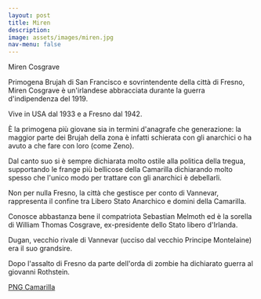 ```yaml
---
layout: post
title: Miren
description:
image: assets/images/miren.jpg
nav-menu: false
---
```


Miren Cosgrave 

Primogena Brujah di San Francisco e sovrintendente della città di Fresno, Miren Cosgrave è un'irlandese abbracciata durante la guerra d'indipendenza del 1919. 

Vive in USA dal 1933 e a Fresno dal 1942.

È la primogena più giovane sia in termini d'anagrafe che generazione: la maggior parte dei Brujah della zona è infatti schierata con gli anarchici o ha avuto a che fare con loro (come Zeno).

Dal canto suo si è sempre dichiarata molto ostile alla politica della tregua, supportando le frange più bellicose della Camarilla dichiarando molto spesso che l'unico modo per trattare con gli anarchici è debellarli.

Non per nulla Fresno, la città che gestisce per conto di Vannevar, rappresenta il confine tra Libero Stato Anarchico e domini della Camarilla.

Conosce abbastanza bene il compatriota Sebastian Melmoth ed è la sorella di William Thomas Cosgrave, ex-presidente dello Stato libero d'Irlanda.

Dugan, vecchio rivale di Vannevar (ucciso dal vecchio Principe Montelaine) era il suo grandsire.

Dopo l'assalto di Fresno da parte dell'orda di zombie ha dichiarato guerra al giovanni Rothstein.

<a href="xabacadabra.com/cursed-legacy/png-camarilla.html" class="button back">PNG Camarilla</a>
